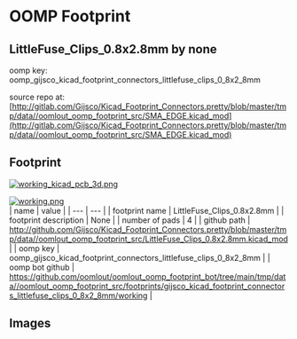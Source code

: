 # OOMP Footprint  
## LittleFuse_Clips_0.8x2.8mm  by none  
  
oomp key: oomp_gijsco_kicad_footprint_connectors_littlefuse_clips_0_8x2_8mm  
  
source repo at: [http://gitlab.com/Gijsco/Kicad_Footprint_Connectors.pretty/blob/master/tmp/data//oomlout_oomp_footprint_src/SMA_EDGE.kicad_mod](http://gitlab.com/Gijsco/Kicad_Footprint_Connectors.pretty/blob/master/tmp/data//oomlout_oomp_footprint_src/SMA_EDGE.kicad_mod)  
## Footprint  
  
[![working_kicad_pcb_3d.png](working_kicad_pcb_3d_600.png)](working_kicad_pcb_3d.png)  
  
[![working.png](working_600.png)](working.png)  
| name | value | 
| --- | --- | 
| footprint name | LittleFuse_Clips_0.8x2.8mm | 
| footprint description | None | 
| number of pads | 4 | 
| github path | http://github.com/Gijsco/Kicad_Footprint_Connectors.pretty/blob/master/tmp/data//oomlout_oomp_footprint_src/LittleFuse_Clips_0.8x2.8mm.kicad_mod | 
| oomp key | oomp_gijsco_kicad_footprint_connectors_littlefuse_clips_0_8x2_8mm | 
| oomp bot github | https://github.com/oomlout/oomlout_oomp_footprint_bot/tree/main/tmp/data//oomlout_oomp_footprint_src/footprints/gijsco_kicad_footprint_connectors_littlefuse_clips_0_8x2_8mm/working | 
## Images  
